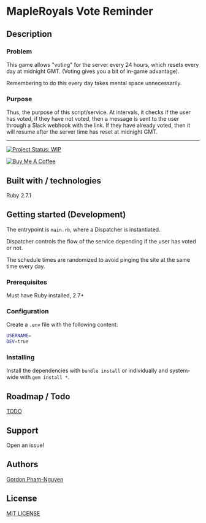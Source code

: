 # MapleRoyals Vote Reminder

## Description

### Problem

This game allows "voting" for the server every 24 hours, which resets every day at midnight GMT. (Voting gives you a bit of in-game advantage).

Remembering to do this every day takes mental space unnecessarily.

### Purpose

Thus, the purpose of this script/service. At intervals, it checks if the user has voted, if they have not voted, then a message is sent to the user through a Slack webhook with the link. If they have already voted, then it will resume after the server time has reset at midnight GMT.

---

[![Project Status: WIP](https://www.repostatus.org/badges/latest/wip.svg)](https://www.repostatus.org/#wip)

<!-- [![Build Status](https://drone.gordon-pn.com/api/badges/gordonpn/)](https://drone.gordon-pn.com/gordonpn/) -->
<!-- ![Healthchecks.io]() -->
<!-- ![License](https://badgen.net/github/license/gordonpn/) -->

[![Buy Me A Coffee](https://www.buymeacoffee.com/assets/img/custom_images/orange_img.png)](https://www.buymeacoffee.com/gordonpn)

## Built with / technologies

Ruby 2.7.1

## Getting started (Development)

The entrypoint is `main.rb`, where a Dispatcher is instantiated.

Dispatcher controls the flow of the service depending if the user has voted or not.

The schedule times are randomized to avoid pinging the site at the same time every day.

### Prerequisites

Must have Ruby installed, 2.7+

### Configuration

Create a `.env` file with the following content:

```sh
USERNAME=
DEV=true
```

### Installing

Install the dependencies with `bundle install` or individually and system-wide with `gem install *`.

## Roadmap / Todo

[TODO](./TODO.md)

## Support

Open an issue!

## Authors

[Gordon Pham-Nguyen](https://github.com/gordonpn)

## License

[MIT LICENSE](./LICENSE)
